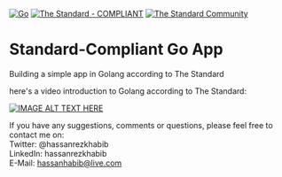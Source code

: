 [![Go](https://github.com/hassanhabib/StandardGoLang/actions/workflows/go.yml/badge.svg)](https://github.com/hassanhabib/StandardGoLang/actions/workflows/go.yml)
[![The Standard - COMPLIANT](https://img.shields.io/badge/The_Standard-COMPLIANT-2ea44f)](https://github.com/hassanhabib/The-Standard)
[![The Standard Community](https://img.shields.io/discord/934130100008538142?color=%237289da&label=The%20Standard%20Community&logo=Discord)](https://discord.gg/vdPZ7hS52X)

# Standard-Compliant Go App
Building a simple app in Golang according to The Standard


here's a video introduction to Golang according to The Standard:

[![IMAGE ALT TEXT HERE](https://img.youtube.com/vi/rKo5JJ0L5GM/0.jpg)](https://www.youtube.com/watch?v=rKo5JJ0L5GM)


If you have any suggestions, comments or questions, please feel free to contact me on:
<br />
Twitter: @hassanrezkhabib
<br />
LinkedIn: hassanrezkhabib
<br />
E-Mail: hassanhabib@live.com
<br />
